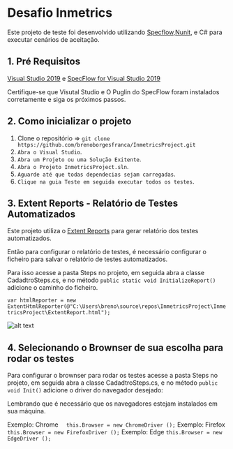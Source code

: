 # Desafio Inmetrics

Este projeto de teste foi desenvolvido utilizando [Specflow](https://specflow.org/),[Nunit](https://nunit.org/), e C# para executar cenários de aceitação.


## 1. Pré Requisitos

[Visual Studio 2019](https://visualstudio.microsoft.com/pt-br/vs/?rr=https%3A%2F%2Fwww.google.com%2F) e
[SpecFlow for Visual Studio 2019](https://marketplace.visualstudio.com/items?itemName=TechTalkSpecFlowTeam.SpecFlowForVisualStudio)

Certifique-se que  Visutal Studio e O Puglin do SpecFlow foram instalados corretamente e siga os próximos passos.

## 2. Como inicializar o projeto

1. Clone o repositório => `git clone https://github.com/brenoborgesfranca/InmetricsProject.git`
2. `Abra o Visual Studio`.
3. `Abra um Projeto ou uma Solução Exitente`.
4. `Abra o Projeto InmetricsProject.sln`.
5. `Aguarde até que todas dependecias sejam carregadas`.
5. `Clique na guia Teste em seguida executar todos os testes`.

## 3. Extent Reports - Relatório de Testes Automatizados

Este projeto utiliza o [Extent Reports](http://extentreports.com/) para gerar relatório dos testes automatizados.

Então para configurar o relatório de testes, é necessário configurar o ficheiro para salvar o relatório de testes automatizados.

Para isso acesse a pasta Steps no projeto, em seguida abra a classe CadadtroSteps.cs, e no método `public static void InitializeReport()`
adicione o caminho do ficheiro.

`var htmlReporter = new ExtentHtmlReporter(@"C:\Users\breno\source\repos\InmetricsProject\InmetricsProject\ExtentReport.html");`

![alt text](https://github.com/executeautomation/SeleniumWithSpecflow/blob/master/report.png)

## 4. Selecionando o Brownser de sua escolha para rodar os testes

Para configurar o brownser para rodar os testes acesse a pasta Steps no projeto, em seguida abra a classe CadadtroSteps.cs, e no método `public void Init()`
adicione o driver do navegador desejado:

Lembrando que é necessário que os navegadores estejam instalados em sua máquina.

Exemplo: Chrome
`  this.Browser = new ChromeDriver ();`
Exemplo: Firefox
`  this.Browser = new FirefoxDriver ();`
Exemplo: Edge
`this.Browser = new EdgeDriver ();`



